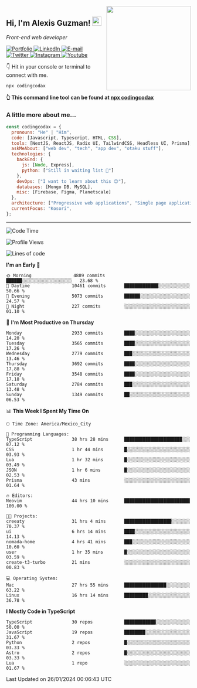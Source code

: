<img align='right' src="https://media.giphy.com/media/M9gbBd9nbDrOTu1Mqx/giphy.gif" width="230">
<h2>Hi, I'm Alexis Guzman! <img src="https://media.giphy.com/media/hvRJCLFzcasrR4ia7z/giphy.gif" width="25px"></h2>
<p><em>Front-end web developer</em></p>

<p>
  <a href='https://www.codingcodax.dev' target='_blank'>
    <img alt='Portfolio' src='https://img.shields.io/badge/Portfolio-black?logo=vercel&style=flat-square'>
  </a>
  <a href='https://linkedin.com/in/codingcodax' target='_blank'>
    <img alt='LinkedIn' src='https://img.shields.io/badge/LinkedIn-black?logo=LinkedIn&style=flat-square'>
  </a>
  <a href='mailto:codingcodax@gmail.com' target='_blank'>
    <img alt='E-mail' src='https://img.shields.io/badge/Email-black?logo=Gmail&style=flat-square'>
  </a>
  <a href='https://twitter.com/codingcodax' target='_blank'>
    <img alt='Twitter' src='https://img.shields.io/badge/Twitter-black?logo=Twitter&style=flat-square'>
  </a>
  <a href='https://www.instagram.com/codingcodax' target='_blank'>
    <img alt='Instagram' src='https://img.shields.io/badge/Instagram-black?logo=Instagram&style=flat-square'>
  </a>
  <a href='https://www.youtube.com/@codingcodax' target='_blank'>
    <img alt='Youtube' src='https://img.shields.io/badge/YouTube-black?logo=Youtube&style=flat-square'>
  </a>
</p>

👇 Hit in your console or terminal to connect with me.

```bash
npx codingcodax
```
**👆 This command line tool can be found at [npx codingcodax](https://github.com/codingcodax/npx-codingcodax)**

<h3>A little more about me...</h3>

```javascript
const codingcodax = {
  pronouns: "He" | "Him",
  code: [Javascript, Typescript, HTML, CSS],
  tools: [NextJS, ReactJS, Radix UI, TailwindCSS, Headless UI, Prisma],
  askMeAbout: ["web dev", "tech", "app dev", "otaku stuff"],
  technologies: {
    backEnd: {
      js: [Node, Express],
      python: ["Still in waiting list 🥲"]
    },
    devOps: ["I want to learn about this 😊"],
    databases: [Mongo DB, MySQL],
    misc: [Firebase, Figma, Planetscale]
  },
  architecture: ["Progressive web applications", "Single page applications"],
  currentFocus: "Kosori",
};
```

---

<!--START_SECTION:waka-->
![Code Time](http://img.shields.io/badge/Code%20Time-2%2C218%20hrs%2012%20mins-blue)

![Profile Views](http://img.shields.io/badge/Profile%20Views-1-blue)

![Lines of code](https://img.shields.io/badge/From%20Hello%20World%20I%27ve%20Written-9.3%20million%20lines%20of%20code-blue)

**I'm an Early 🐤** 

```text
🌞 Morning                4889 commits        ██████░░░░░░░░░░░░░░░░░░░   23.68 % 
🌆 Daytime                10461 commits       █████████████░░░░░░░░░░░░   50.66 % 
🌃 Evening                5073 commits        ██████░░░░░░░░░░░░░░░░░░░   24.57 % 
🌙 Night                  227 commits         ░░░░░░░░░░░░░░░░░░░░░░░░░   01.10 % 
```
📅 **I'm Most Productive on Thursday** 

```text
Monday                   2933 commits        ████░░░░░░░░░░░░░░░░░░░░░   14.20 % 
Tuesday                  3565 commits        ████░░░░░░░░░░░░░░░░░░░░░   17.26 % 
Wednesday                2779 commits        ███░░░░░░░░░░░░░░░░░░░░░░   13.46 % 
Thursday                 3692 commits        ████░░░░░░░░░░░░░░░░░░░░░   17.88 % 
Friday                   3548 commits        ████░░░░░░░░░░░░░░░░░░░░░   17.18 % 
Saturday                 2784 commits        ███░░░░░░░░░░░░░░░░░░░░░░   13.48 % 
Sunday                   1349 commits        ██░░░░░░░░░░░░░░░░░░░░░░░   06.53 % 
```


📊 **This Week I Spent My Time On** 

```text
🕑︎ Time Zone: America/Mexico_City

💬 Programming Languages: 
TypeScript               38 hrs 28 mins      ██████████████████████░░░   87.12 % 
CSS                      1 hr 44 mins        █░░░░░░░░░░░░░░░░░░░░░░░░   03.93 % 
Lua                      1 hr 32 mins        █░░░░░░░░░░░░░░░░░░░░░░░░   03.49 % 
JSON                     1 hr 6 mins         █░░░░░░░░░░░░░░░░░░░░░░░░   02.53 % 
Prisma                   43 mins             ░░░░░░░░░░░░░░░░░░░░░░░░░   01.64 % 

🔥 Editors: 
Neovim                   44 hrs 10 mins      █████████████████████████   100.00 % 

🐱‍💻 Projects: 
creeaty                  31 hrs 4 mins       ██████████████████░░░░░░░   70.37 % 
ui                       6 hrs 14 mins       ████░░░░░░░░░░░░░░░░░░░░░   14.13 % 
nomada-home              4 hrs 41 mins       ███░░░░░░░░░░░░░░░░░░░░░░   10.60 % 
user                     1 hr 35 mins        █░░░░░░░░░░░░░░░░░░░░░░░░   03.59 % 
create-t3-turbo          21 mins             ░░░░░░░░░░░░░░░░░░░░░░░░░   00.83 % 

💻 Operating System: 
Mac                      27 hrs 55 mins      ████████████████░░░░░░░░░   63.22 % 
Linux                    16 hrs 14 mins      █████████░░░░░░░░░░░░░░░░   36.78 % 
```

**I Mostly Code in TypeScript** 

```text
TypeScript               30 repos            ████████████░░░░░░░░░░░░░   50.00 % 
JavaScript               19 repos            ████████░░░░░░░░░░░░░░░░░   31.67 % 
Python                   2 repos             █░░░░░░░░░░░░░░░░░░░░░░░░   03.33 % 
Astro                    2 repos             █░░░░░░░░░░░░░░░░░░░░░░░░   03.33 % 
Lua                      1 repo              ░░░░░░░░░░░░░░░░░░░░░░░░░   01.67 % 
```




 Last Updated on 26/01/2024 00:06:43 UTC
<!--END_SECTION:waka-->
